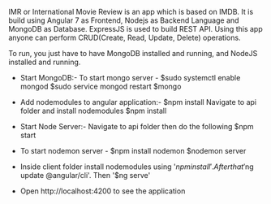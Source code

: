 IMR or International Movie Review is an app which is based on IMDB. It is build using Angular 7 as Frontend, Nodejs as Backend Language and MongoDB as Database. ExpressJS is used to build REST API. Using this app anyone can perform CRUD(Create, Read, Update, Delete) operations.

To run, you just have to have MongoDB installed and running, and NodeJS installed and running.

* Start MongoDB:-
	To start mongo server - $sudo systemctl enable mongod
							$sudo service mongod restart
							$mongo

* Add nodemodules to angular application:-
							$npm install
	Navigate to api folder and install nodemodules
							$npm install

* Start Node Server:- Navigate to api folder then do the following
							$npm start
	
* To start nodemon server - $npm install nodemon
							$nodemon server 

* Inside client folder install nodemodules using '$npm install'. After that '$ng update @angular/cli'. Then '$ng serve'
* Open http://localhost:4200 to see the application
